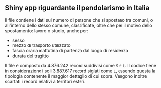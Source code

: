 ## Shiny app riguardante il pendolarismo in Italia

Il file contiene i dati sul numero di persone che si spostano tra comuni, o all'interno dello stesso comune, classificate, oltre che per il motivo dello spostamento: lavoro o studio, anche per: 
 - sesso
 - mezzo di trasporto utilizzato
 - fascia oraria mattutina di partenza dal luogo di residenza
 - durata del tragitto

Il file è composto da 4.876.242 record suddivisi come `S` e `L`. Il codice tiene in considerazione i soli 3.887.617 record siglati come `L`, essendo questa la tipologia contenente il maggior dettaglio di cui sopra. Vengono inoltre scartati i record relativi a territori esteri.  
